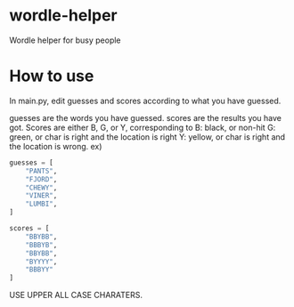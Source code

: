 # wordle-helper
Wordle helper for busy people

# How to use
In main.py, edit guesses and scores according to what you have guessed.

guesses are the words you have guessed. 
scores are the results you have got. 
Scores are either B, G, or Y, corresponding to 
B: black, or non-hit
G: green, or char is right and the location is right
Y: yellow, or char is right and the location is wrong.
ex) 
```python
guesses = [
    "PANTS",
    "FJORD",
    "CHEWY",
    "VINER",
    "LUMBI",
]

scores = [
    "BBYBB",
    "BBBYB",
    "BBYBB",
    "BYYYY",
    "BBBYY"
]

```
USE UPPER ALL CASE CHARATERS.